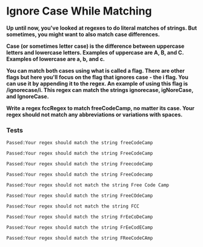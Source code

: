 # Ignore Case While Matching

**Up until now, you've looked at regexes to do literal matches of strings. But sometimes, you might want to also match case differences.**

**Case (or sometimes letter case) is the difference between uppercase letters and lowercase letters. Examples of uppercase are A, B, and C. Examples of lowercase are a, b, and c.**

**You can match both cases using what is called a flag. There are other flags but here you'll focus on the flag that ignores case - the i flag. You can use it by appending it to the regex. An example of using this flag is /ignorecase/i. This regex can match the strings ignorecase, igNoreCase, and IgnoreCase.**

**Write a regex fccRegex to match freeCodeCamp, no matter its case. Your regex should not match any abbreviations or variations with spaces.**

### Tests

`Passed:Your regex should match the string freeCodeCamp`

`Passed:Your regex should match the string FreeCodeCamp`

`Passed:Your regex should match the string FreecodeCamp`

`Passed:Your regex should match the string FreeCodecamp`

`Passed:Your regex should not match the string Free Code Camp`

`Passed:Your regex should match the string FreeCOdeCamp`

`Passed:Your regex should not match the string FCC`

`Passed:Your regex should match the string FrEeCoDeCamp`

`Passed:Your regex should match the string FrEeCodECamp`

`Passed:Your regex should match the string FReeCodeCAmp`
